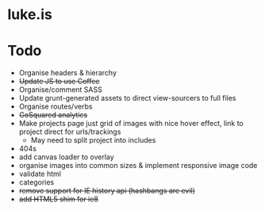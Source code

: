 luke.is
=======

# Todo
* Organise headers & hierarchy
* ~~Update JS to use Coffee~~
* Organise/comment SASS
* Update grunt-generated assets to direct view-sourcers to full files
* Organise routes/verbs
* ~~GoSquared analytics~~
* Make projects page just grid of images with nice hover effect, link to project direct for urls/trackings
  * May need to split project into includes
* 404s
* add canvas loader to overlay
* organise images into common sizes & implement responsive image code
* validate html
* categories
* ~~remove support for IE history api (hashbangs are evil)~~
* ~~add HTML5 shim for ie8~~
